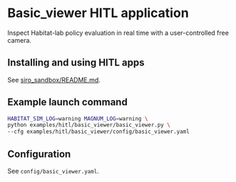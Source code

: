 # Basic_viewer HITL application

Inspect Habitat-lab policy evaluation in real time with a user-controlled free camera.

## Installing and using HITL apps
See [siro_sandbox/README.md](../../siro_sandbox/README.md).

## Example launch command

```bash
HABITAT_SIM_LOG=warning MAGNUM_LOG=warning \
python examples/hitl/basic_viewer/basic_viewer.py \
--cfg examples/hitl/basic_viewer/config/basic_viewer.yaml
```

## Configuration
See `config/basic_viewer.yaml`.
